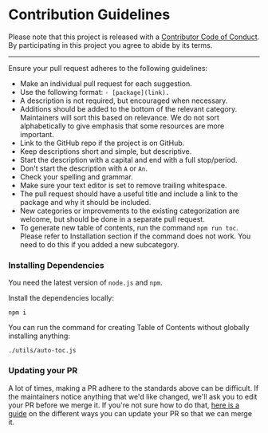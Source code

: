 # Contribution Guidelines

Please note that this project is released with a [Contributor Code of Conduct](CODE-OF-CONDUCT.md). By participating in this project you agree to abide by its terms.

---

Ensure your pull request adheres to the following guidelines:

- Make an individual pull request for each suggestion.
- Use the following format: `- [package](link).`
- A description is not required, but encouraged when necessary.
- Additions should be added to the bottom of the relevant category. Maintainers will sort this based on relevance. We do not sort alphabetically to give emphasis that some resources are more important.
- Link to the GitHub repo if the project is on GitHub.
- Keep descriptions short and simple, but descriptive.
- Start the description with a capital and end with a full stop/period.
- Don't start the description with `A` or `An`.
- Check your spelling and grammar.
- Make sure your text editor is set to remove trailing whitespace.
- The pull request should have a useful title and include a link to the package and why it should be included.
- New categories or improvements to the existing categorization are welcome, but should be done in a separate pull request.
- To generate new table of contents, run the command `npm run toc`. Please refer to Installation section if the command does not work. You need to do this if you added a new subcategory.

### Installing Dependencies

You need the latest version of `node.js` and `npm`.

Install the dependencies locally:

```
npm i
```

You can run the command for creating Table of Contents without globally installing anything:

```
./utils/auto-toc.js
```

### Updating your PR

A lot of times, making a PR adhere to the standards above can be difficult. If the maintainers notice anything that we'd like changed, we'll ask you to edit your PR before we merge it. If you're not sure how to do that, [here is a guide](https://github.com/RichardLitt/knowledge/blob/master/github/amending-a-commit-guide.md) on the different ways you can update your PR so that we can merge it.
